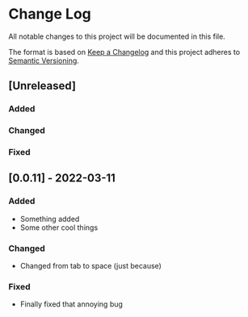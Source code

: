 # Change Log

All notable changes to this project will be documented in this file.

The format is based on [Keep a Changelog](http://keepachangelog.com/)
and this project adheres to [Semantic Versioning](http://semver.org/).

## [Unreleased]

### Added

### Changed

### Fixed

## [0.0.11] - 2022-03-11

### Added
- Something added
- Some other cool things

### Changed
- Changed from tab to space (just because)

### Fixed
- Finally fixed that annoying bug
